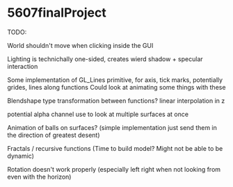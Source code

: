 # 5607finalProject

TODO:

World shouldn't move when clicking inside the GUI

Lighting is technichally one-sided, creates wierd shadow + specular interaction

Some implementation of GL_Lines primitive, for axis, tick marks, potentially grides, lines along functions
  Could look at animating some things with these

Blendshape type transformation between functions? linear interpolation in z

potential alpha channel use to look at multiple surfaces at once

Animation of balls on surfaces? (simple implementation just send them in the direction of greatest desent)

Fractals / recursive functions (Time to build model? Might not be able to be dynamic)

Rotation doesn't work properly (especially left right when
  not looking from even with the horizon)
